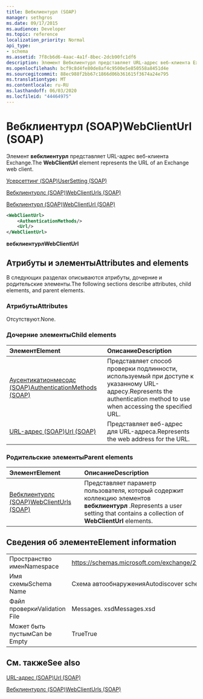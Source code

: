 ```yaml
---
title: Вебклиентурл (SOAP)
manager: sethgros
ms.date: 09/17/2015
ms.audience: Developer
ms.topic: reference
localization_priority: Normal
api_type:
- schema
ms.assetid: 7f8cb6d6-4aac-4a1f-8bec-2dcb90fc1df6
description: Элемент Вебклиентурл представляет URL-адрес веб-клиента Exchange.
ms.openlocfilehash: bcf9c8d4fe80de8af4c9500e5e850558a8451d4e
ms.sourcegitcommit: 88ec988f2bb67c1866d06b361615f3674a24e795
ms.translationtype: MT
ms.contentlocale: ru-RU
ms.lasthandoff: 06/03/2020
ms.locfileid: "44464975"
---
```

# <a name="webclienturl-soap"></a><span data-ttu-id="f334d-103">Вебклиентурл (SOAP)</span><span class="sxs-lookup"><span data-stu-id="f334d-103">WebClientUrl (SOAP)</span></span>

<span data-ttu-id="f334d-104">Элемент **вебклиентурл** представляет URL-адрес веб-клиента Exchange.</span><span class="sxs-lookup"><span data-stu-id="f334d-104">The **WebClientUrl** element represents the URL of an Exchange web client.</span></span> 
  
[<span data-ttu-id="f334d-105">Усерсеттинг (SOAP)</span><span class="sxs-lookup"><span data-stu-id="f334d-105">UserSetting (SOAP)</span></span>](usersetting-soap.md)
  
[<span data-ttu-id="f334d-106">Вебклиентурлс (SOAP)</span><span class="sxs-lookup"><span data-stu-id="f334d-106">WebClientUrls (SOAP)</span></span>](webclienturls-soap.md)
  
[<span data-ttu-id="f334d-107">Вебклиентурл (SOAP)</span><span class="sxs-lookup"><span data-stu-id="f334d-107">WebClientUrl (SOAP)</span></span>](webclienturl-soap.md)
  
```XML
<WebClientUrl>
    <AuthenticationMethods/>
    <Url/>
</WebClientUrl>
```

 <span data-ttu-id="f334d-108">**вебклиентурл**</span><span class="sxs-lookup"><span data-stu-id="f334d-108">**WebClientUrl**</span></span>
## <a name="attributes-and-elements"></a><span data-ttu-id="f334d-109">Атрибуты и элементы</span><span class="sxs-lookup"><span data-stu-id="f334d-109">Attributes and elements</span></span>

<span data-ttu-id="f334d-110">В следующих разделах описываются атрибуты, дочерние и родительские элементы.</span><span class="sxs-lookup"><span data-stu-id="f334d-110">The following sections describe attributes, child elements, and parent elements.</span></span>
  
### <a name="attributes"></a><span data-ttu-id="f334d-111">Атрибуты</span><span class="sxs-lookup"><span data-stu-id="f334d-111">Attributes</span></span>

<span data-ttu-id="f334d-112">Отсутствуют.</span><span class="sxs-lookup"><span data-stu-id="f334d-112">None.</span></span>
  
### <a name="child-elements"></a><span data-ttu-id="f334d-113">Дочерние элементы</span><span class="sxs-lookup"><span data-stu-id="f334d-113">Child elements</span></span>

|<span data-ttu-id="f334d-114">**Элемент**</span><span class="sxs-lookup"><span data-stu-id="f334d-114">**Element**</span></span>|<span data-ttu-id="f334d-115">**Описание**</span><span class="sxs-lookup"><span data-stu-id="f334d-115">**Description**</span></span>|
|:-----|:-----|
|[<span data-ttu-id="f334d-116">Аусентикатионмесодс (SOAP)</span><span class="sxs-lookup"><span data-stu-id="f334d-116">AuthenticationMethods (SOAP)</span></span>](authenticationmethods-soap.md) <br/> |<span data-ttu-id="f334d-117">Представляет способ проверки подлинности, используемый при доступе к указанному URL-адресу.</span><span class="sxs-lookup"><span data-stu-id="f334d-117">Represents the authentication method to use when accessing the specified URL.</span></span>  <br/> |
|[<span data-ttu-id="f334d-118">URL-адрес (SOAP)</span><span class="sxs-lookup"><span data-stu-id="f334d-118">Url (SOAP)</span></span>](url-soap.md) <br/> |<span data-ttu-id="f334d-119">Представляет веб-адрес для URL-адреса.</span><span class="sxs-lookup"><span data-stu-id="f334d-119">Represents the web address for the URL.</span></span>  <br/> |
   
### <a name="parent-elements"></a><span data-ttu-id="f334d-120">Родительские элементы</span><span class="sxs-lookup"><span data-stu-id="f334d-120">Parent elements</span></span>

|<span data-ttu-id="f334d-121">**Элемент**</span><span class="sxs-lookup"><span data-stu-id="f334d-121">**Element**</span></span>|<span data-ttu-id="f334d-122">**Описание**</span><span class="sxs-lookup"><span data-stu-id="f334d-122">**Description**</span></span>|
|:-----|:-----|
|[<span data-ttu-id="f334d-123">Вебклиентурлс (SOAP)</span><span class="sxs-lookup"><span data-stu-id="f334d-123">WebClientUrls (SOAP)</span></span>](webclienturls-soap.md) <br/> |<span data-ttu-id="f334d-124">Представляет параметр пользователя, который содержит коллекцию элементов **вебклиентурл** .</span><span class="sxs-lookup"><span data-stu-id="f334d-124">Represents a user setting that contains a collection of **WebClientUrl** elements.</span></span>  <br/> |
   
## <a name="element-information"></a><span data-ttu-id="f334d-125">Сведения об элементе</span><span class="sxs-lookup"><span data-stu-id="f334d-125">Element information</span></span>

|||
|:-----|:-----|
|<span data-ttu-id="f334d-126">Пространство имен</span><span class="sxs-lookup"><span data-stu-id="f334d-126">Namespace</span></span>  <br/> |https://schemas.microsoft.com/exchange/2010/Autodiscover  <br/> |
|<span data-ttu-id="f334d-127">Имя схемы</span><span class="sxs-lookup"><span data-stu-id="f334d-127">Schema Name</span></span>  <br/> |<span data-ttu-id="f334d-128">Схема автообнаружения</span><span class="sxs-lookup"><span data-stu-id="f334d-128">Autodiscover schema</span></span>  <br/> |
|<span data-ttu-id="f334d-129">Файл проверки</span><span class="sxs-lookup"><span data-stu-id="f334d-129">Validation File</span></span>  <br/> |<span data-ttu-id="f334d-130">Messages. xsd</span><span class="sxs-lookup"><span data-stu-id="f334d-130">Messages.xsd</span></span>  <br/> |
|<span data-ttu-id="f334d-131">Может быть пустым</span><span class="sxs-lookup"><span data-stu-id="f334d-131">Can be Empty</span></span>  <br/> |<span data-ttu-id="f334d-132">True</span><span class="sxs-lookup"><span data-stu-id="f334d-132">True</span></span>  <br/> |
   
## <a name="see-also"></a><span data-ttu-id="f334d-133">См. также</span><span class="sxs-lookup"><span data-stu-id="f334d-133">See also</span></span>



[<span data-ttu-id="f334d-134">URL-адрес (SOAP)</span><span class="sxs-lookup"><span data-stu-id="f334d-134">Url (SOAP)</span></span>](url-soap.md)
  
[<span data-ttu-id="f334d-135">Вебклиентурлс (SOAP)</span><span class="sxs-lookup"><span data-stu-id="f334d-135">WebClientUrls (SOAP)</span></span>](webclienturls-soap.md)

